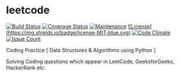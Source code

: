 # leetcode

[![Build Status](https://travis-ci.org/anilpai/leetcode.svg?branch=master)](https://travis-ci.org/anilpai/leetcode)
[![Coverage Status](https://coveralls.io/repos/github/anilpai/leetcode/badge.svg?branch=master)](https://coveralls.io/github/anilpai/leetcode?branch=master)
[![Maintenance](https://img.shields.io/maintenance/yes/2016.svg)]()
[![License] (https://img.shields.io/badge/license-MIT-blue.svg)](https://github.com/anilpai/leetcode/blob/master/LICENSE)
[![Code Climate](https://codeclimate.com/github/anilpai/leetcode/badges/gpa.svg)](https://codeclimate.com/github/anilpai/leetcode)
[![Issue Count](https://codeclimate.com/github/anilpai/leetcode/badges/issue_count.svg)](https://codeclimate.com/github/anilpai/leetcode)

Coding Practice [ Data Structures & Algorithms using Python ]

Solving Coding questions which appear in LeetCode, GeeksforGeeks, HackerRank etc.
